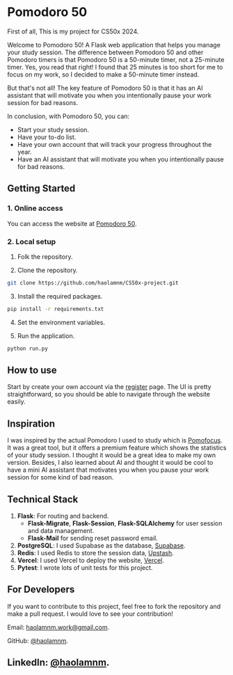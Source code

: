 # Pomodoro 50

First of all, This is my project for CS50x 2024.

Welcome to Pomodoro 50! A Flask web application that helps you manage your study session. The difference between Pomodoro 50 and other Pomodoro timers is that Pomodoro 50 is a 50-minute timer, not a 25-minute timer. Yes, you read that right! I found that 25 minutes is too short for me to focus on my work, so I decided to make a 50-minute timer instead.

But that's not all! The key feature of Pomodoro 50 is that it has an AI assistant that will motivate you when you intentionally pause your work session for bad reasons.

In conclusion, with Pomodoro 50, you can:
+ Start your study session.
+ Have your to-do list.
+ Have your own account that will track your progress throughout the year.
+ Have an AI assistant that will motivate you when you intentionally pause for bad reasons.

## Getting Started

### 1. Online access

You can access the website at [Pomodoro 50](https://pomodoro-50.vercel.app/).

### 2. Local setup

1. Folk the repository.

2. Clone the repository.
```bash
git clone https://github.com/haolamnm/CS50x-project.git
```

3. Install the required packages.
```bash
pip install -r requirements.txt
```

4. Set the environment variables.

5. Run the application.
```bash
python run.py
```

## How to use

Start by create your own account via the [register](https://pomodoro-50.vercel.app/register) page. The UI is pretty straightforward, so you should be able to navigate through the website easily.

## Inspiration

I was inspired by the actual Pomodoro I used to study which is [Pomofocus](https://pomofocus.io/app). It was a great tool, but it offers a premium feature which shows the statistics of your study session. I thought it would be a great idea to make my own version. Besides, I also learned about AI and thought it would be cool to have a mini AI assistant that motivates you when you pause your work session for some kind of bad reason.

## Technical Stack

1. **Flask**: For routing and backend.
	+ **Flask-Migrate**, **Flask-Session**, **Flask-SQLAlchemy** for user session and data management.
	+ **Flask-Mail** for sending reset password email.
2. **PostgreSQL**: I used Supabase as the database, [Supabase](https://supabase.com/).
3. **Redis**: I used Redis to store the session data, [Upstash](https://upstash.com/).
4. **Vercel**: I used Vercel to deploy the website, [Vercel](https://vercel.com/).
5. **Pytest**: I wrote lots of unit tests for this project.

## For Developers

If you want to contribute to this project, feel free to fork the repository and make a pull request. I would love to see your contribution!

Email: [haolamnm.work@gmail.com](mailto:haolamnm.work@gmail.com).

GitHub: [@haolamnm](https://github.com/haolamnm).

LinkedIn: [@haolamnm](https://www.linkedin.com/in/haolamnm/).
---
